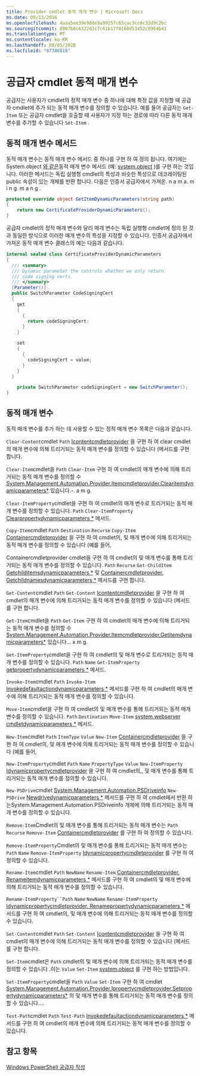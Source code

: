 ```yaml
---
title: Provider cmdlet 동적 매개 변수 | Microsoft Docs
ms.date: 09/13/2016
ms.openlocfilehash: 4aaa5ee39e98de9a9925fc65cac3cc6c32d9c2bc
ms.sourcegitcommit: 0907b8c6322d2c7c61b17f8168d53452c8964b41
ms.translationtype: MT
ms.contentlocale: ko-KR
ms.lasthandoff: 08/05/2020
ms.locfileid: "87786818"
---
```

# <a name="provider-cmdlet-dynamic-parameters"></a>공급자 cmdlet 동적 매개 변수

공급자는 사용자가 cmdlet의 정적 매개 변수 중 하나에 대해 특정 값을 지정할 때 공급자 cmdlet에 추가 되는 동적 매개 변수를 정의할 수 있습니다. 예를 들어 공급자는 `Get-Item` 또는 공급자 cmdlet을 호출할 때 사용자가 지정 하는 경로에 따라 다른 동적 매개 변수를 추가할 수 있습니다 `Set-Item` .

## <a name="dynamic-parameter-methods"></a>동적 매개 변수 메서드

동적 매개 변수는 동적 매개 변수 메서드 중 하나를 구현 하 여 정의 됩니다. 여기에는 System.object [와 같은](/dotnet/api/System.Management.Automation.Provider.ItemCmdletProvider.SetItemDynamicParameters)동적 매개 변수 메서드 (예: [system.object](/dotnet/api/System.Management.Automation.Provider.ItemCmdletProvider.GetItemDynamicParameters) )를 구현 하는 것입니다. 이러한 메서드는 독립 실행형 cmdlet의 특성과 비슷한 특성으로 데코레이팅된 public 속성이 있는 개체를 반환 합니다. 다음은 인증서 공급자에서 가져온. n a m a. m i n g. m a n [g](/dotnet/api/System.Management.Automation.Provider.ItemCmdletProvider.GetItemDynamicParameters) .

```csharp
protected override object GetItemDynamicParameters(string path)
{
    return new CertificateProviderDynamicParameters();
}
```

공급자 cmdlet의 정적 매개 변수와 달리 매개 변수는 독립 실행형 cmdlet에 정의 된 것과 동일한 방식으로 이러한 매개 변수의 특성을 지정할 수 있습니다. 인증서 공급자에서 가져온 동적 매개 변수 클래스의 예는 다음과 같습니다.

```csharp
internal sealed class CertificateProviderDynamicParameters
{
  /// <summary>
  /// Dynamic parameter the controls whether we only return
  /// code signing certs.
  /// </summary>
  [Parameter()]
  public SwitchParameter CodeSigningCert
  {
    get
    {
      {
        return codeSigningCert;
      }
    }

    set
    {
      {
        codeSigningCert = value;
      }
    }
  }

    private SwitchParameter codeSigningCert = new SwitchParameter();
}
```

## <a name="dynamic-parameters"></a>동적 매개 변수

동적 매개 변수를 추가 하는 데 사용할 수 있는 정적 매개 변수 목록은 다음과 같습니다.

`Clear-Content`cmdlet `Path` [Icontentcmdletprovider](/dotnet/api/System.Management.Automation.Provider.IContentCmdletProvider.ClearContentDynamicParameters) 을 구현 하 여 clear cmdlet의 매개 변수에 의해 트리거되는 동적 매개 변수를 정의할 수 있습니다 (메서드를 구현 합니다.

`Clear-Item`cmdlet을 `Path` `Clear-Item` 구현 하 여 cmdlet의 매개 변수에 의해 트리거되는 동적 매개 변수를 정의할 수 [System.Management.Automation.Provider.Itemcmdletprovider.Clearitemdynamicparameters*](/dotnet/api/System.Management.Automation.Provider.ItemCmdletProvider.ClearItemDynamicParameters) 있습니다.-. a m g.

`Clear-ItemProperty`cmdlet을 구현 하 여 cmdlet의 매개 변수로 트리거되는 동적 매개 변수를 정의할 수 있습니다. `Path` `Clear-ItemProperty` [Clearpropertydynamicparameters *](/dotnet/api/System.Management.Automation.Provider.IPropertyCmdletProvider.ClearPropertyDynamicParameters) 메서드.

`Copy-Item`cmdlet `Path` `Destination` `Recurse` `Copy-Item` [Containercmdletprovider](/dotnet/api/System.Management.Automation.Provider.ContainerCmdletProvider.CopyItemDynamicParameters) 을 구현 하 여 cmdlet의, 및 매개 변수에 의해 트리거되는 동적 매개 변수를 정의할 수 있습니다 (예를 들어,

Containercmdletprovider cmdlet을 구현 하 여 cmdlet의 및 매개 변수를 통해 트리거되는 동적 매개 변수를 정의할 수 있습니다. `Path` `Recurse` `Get-ChildItem` [Getchilditemsdynamicparameters *](/dotnet/api/System.Management.Automation.Provider.ContainerCmdletProvider.GetChildItemsDynamicParameters) 및 [Containercmdletprovider. Getchildnamesdynamicparameters *](/dotnet/api/System.Management.Automation.Provider.ContainerCmdletProvider.GetChildNamesDynamicParameters) 메서드를 구현 합니다.

`Get-Content`cmdlet `Path` `Get-Content` [Icontentcmdletprovider](/dotnet/api/System.Management.Automation.Provider.IContentCmdletProvider.GetContentReaderDynamicParameters) 을 구현 하 여 cmdlet의 매개 변수에 의해 트리거되는 동적 매개 변수를 정의할 수 있습니다 (메서드를 구현 합니다.

`Get-Item`cmdlet을 `Path` `Get-Item` 구현 하 여 cmdlet의 매개 변수에 의해 트리거되는 동적 매개 변수를 정의할 수 [System.Management.Automation.Provider.Itemcmdletprovider.Getitemdynamicparameters*](/dotnet/api/System.Management.Automation.Provider.ItemCmdletProvider.GetItemDynamicParameters) 있습니다... x m g.

`Get-ItemProperty`cmdlet을 구현 하 여 cmdlet의 및 매개 변수로 트리거되는 동적 매개 변수를 정의할 수 있습니다. `Path` `Name` `Get-ItemProperty` [getpropertydynamicparameters *](/dotnet/api/System.Management.Automation.Provider.IPropertyCmdletProvider.GetPropertyDynamicParameters) 메서드.

`Invoke-Item`cmdlet `Path` `Invoke-Item` [Invokedefaultactiondynamicparameters *](/dotnet/api/System.Management.Automation.Provider.ItemCmdletProvider.InvokeDefaultActionDynamicParameters) 메서드를 구현 하 여 cmdlet의 매개 변수에 의해 트리거되는 동적 매개 변수를 정의할 수 있습니다.

`Move-Item`cmdlet을 구현 하 여 cmdlet의 및 매개 변수를 통해 트리거되는 동적 매개 변수를 정의할 수 있습니다. `Path` `Destination` `Move-Item` [system.webserver cmdletdynamicparameters *](/dotnet/api/System.Management.Automation.Provider.NavigationCmdletProvider.MoveItemDynamicParameters) 메서드.

`New-Item`cmdlet `Path` `ItemType` `Value` `New-Item` [Containercmdletprovider](/dotnet/api/System.Management.Automation.Provider.ContainerCmdletProvider.NewItemDynamicParameters) 을 구현 하 여 cmdlet의, 및 매개 변수에 의해 트리거되는 동적 매개 변수를 정의할 수 있습니다 (예를 들어,

`New-ItemProperty`cmdlet `Path` `Name` `PropertyType` `Value` `New-ItemProperty` [Idynamicpropertycmdletprovider](/dotnet/api/System.Management.Automation.Provider.IDynamicPropertyCmdletProvider.NewPropertyDynamicParameters) 을 구현 하 여 cmdlet의,, 및 매개 변수를 통해 트리거되는 동적 매개 변수를 정의할 수 있습니다.

`New-PSDrive`cmdlet [System.Management.Automation.PSDriveinfo](/dotnet/api/System.Management.Automation.PSDriveInfo) `New-PSDrive` [Newdrivedynamicparameters *](/dotnet/api/System.Management.Automation.Provider.DriveCmdletProvider.NewDriveDynamicParameters) 메서드를 구현 하 여 cmdlet에서 반환 하는System.Management.Automation.PSDriveinfo 개체에 의해 트리거되는 동적 매개 변수를 정의할 수 있습니다.

`Remove-Item`Cmdlet의 및 매개 변수를 통해 트리거되는 동적 매개 변수는 `Path` `Recurse` `Remove-Item` [Containercmdletprovider](/dotnet/api/System.Management.Automation.Provider.ContainerCmdletProvider.RemoveItemDynamicParameters) 를 구현 하 여 정의할 수 있습니다.

`Remove-ItemProperty`Cmdlet의 및 매개 변수를 통해 트리거되는 동적 매개 변수는 `Path` `Name` `Remove-ItemProperty` [Idynamicpropertycmdletprovider](/dotnet/api/System.Management.Automation.Provider.IDynamicPropertyCmdletProvider.RemovePropertyDynamicParameters) 를 구현 하 여 정의할 수 있습니다.

`Rename-Item`cmdlet `Path` `NewName` `Rename-Item` [Containercmdletprovider. Renameitemdynamicparameters *](/dotnet/api/System.Management.Automation.Provider.ContainerCmdletProvider.RenameItemDynamicParameters) 메서드를 구현 하 여 cmdlet의 및 매개 변수에 의해 트리거되는 동적 매개 변수를 정의할 수 있습니다.

`Rename-ItemProperty``Path` `Name` `NewName` `Rename-ItemProperty` [Idynamicpropertycmdletprovider. Renamepropertydynamicparameters *](/dotnet/api/System.Management.Automation.Provider.IDynamicPropertyCmdletProvider.RenamePropertyDynamicParameters) 메서드를 구현 하 여 cmdlet의, 및 매개 변수에 의해 트리거되는 동적 매개 변수를 정의할 수 있습니다.

`Set-Content`cmdlet `Path` `Set-Content` [Icontentcmdletprovider](/dotnet/api/System.Management.Automation.Provider.IContentCmdletProvider.GetContentWriterDynamicParameters) 을 구현 하 여 cmdlet의 매개 변수에 의해 트리거되는 동적 매개 변수를 정의할 수 있습니다 (메서드를 구현 합니다.

`Set-Item`cmdlet은 `Path` cmdlet의 및 매개 변수에 의해 트리거되는 동적 매개 변수를 정의할 수 있습니다 .이는 `Value` `Set-Item` [system.object](/dotnet/api/System.Management.Automation.Provider.ItemCmdletProvider.SetItemDynamicParameters) 를 구현 하는 방법입니다.

`Set-ItemProperty`cmdlet을 `Path` `Value` `Set-Item` 구현 하 여 cmdlet [System.Management.Automation.Provider.Ipropertycmdletprovider.Setpropertydynamicparameters*](/dotnet/api/System.Management.Automation.Provider.IPropertyCmdletProvider.SetPropertyDynamicParameters) 의 및 매개 변수를 통해 트리거되는 동적 매개 변수를 정의할 수 있습니다....

`Test-Path`cmdlet `Path` `Test-Path` [Invokedefaultactiondynamicparameters *](/dotnet/api/System.Management.Automation.Provider.ItemCmdletProvider.InvokeDefaultActionDynamicParameters) 메서드를 구현 하 여 cmdlet의 매개 변수에 의해 트리거되는 동적 매개 변수를 정의할 수 있습니다.

## <a name="see-also"></a>참고 항목

[Windows PowerShell 공급자 작성](./writing-a-windows-powershell-provider.md)
